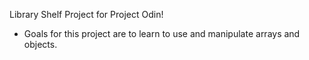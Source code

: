 Library Shelf Project for Project Odin!

 - Goals for this project are to learn to use and manipulate arrays and objects.
